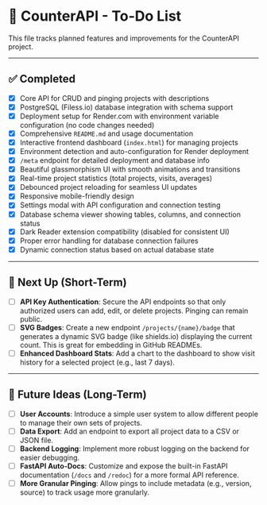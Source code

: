 # 📝 CounterAPI - To-Do List

This file tracks planned features and improvements for the CounterAPI project.

---

## ✅ Completed

- [x] Core API for CRUD and pinging projects with descriptions
- [x] PostgreSQL (Filess.io) database integration with schema support
- [x] Deployment setup for Render.com with environment variable configuration (no code changes needed)
- [x] Comprehensive `README.md` and usage documentation
- [x] Interactive frontend dashboard (`index.html`) for managing projects
- [x] Environment detection and auto-configuration for Render deployment
- [x] `/meta` endpoint for detailed deployment and database info
- [x] Beautiful glassmorphism UI with smooth animations and transitions
- [x] Real-time project statistics (total projects, visits, averages)
- [x] Debounced project reloading for seamless UI updates
- [x] Responsive mobile-friendly design
- [x] Settings modal with API configuration and connection testing
- [x] Database schema viewer showing tables, columns, and connection status
- [x] Dark Reader extension compatibility (disabled for consistent UI)
- [x] Proper error handling for database connection failures
- [x] Dynamic connection status based on actual database state

---

## 🎯 Next Up (Short-Term)

- [ ] **API Key Authentication**: Secure the API endpoints so that only authorized users can add, edit, or delete projects. Pinging can remain public.
- [ ] **SVG Badges**: Create a new endpoint `/projects/{name}/badge` that generates a dynamic SVG badge (like shields.io) displaying the current count. This is great for embedding in GitHub READMEs.
- [ ] **Enhanced Dashboard Stats**: Add a chart to the dashboard to show visit history for a selected project (e.g., last 7 days).

---

## 🚀 Future Ideas (Long-Term)

- [ ] **User Accounts**: Introduce a simple user system to allow different people to manage their own sets of projects.
- [ ] **Data Export**: Add an endpoint to export all project data to a CSV or JSON file.
- [ ] **Backend Logging**: Implement more robust logging on the backend for easier debugging.
- [ ] **FastAPI Auto-Docs**: Customize and expose the built-in FastAPI documentation (`/docs` and `/redoc`) for a more formal API reference.
- [ ] **More Granular Pinging**: Allow pings to include metadata (e.g., version, source) to track usage more granularly.
